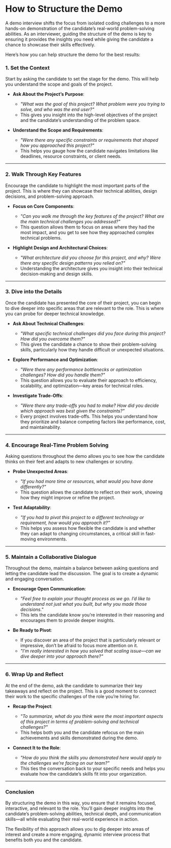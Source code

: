 # How to Structure the Demo

A demo interview shifts the focus from isolated coding challenges to a more hands-on demonstration of the candidate’s real-world problem-solving abilities. As an interviewer, guiding the structure of the demo is key to ensuring it provides the insights you need while giving the candidate a chance to showcase their skills effectively.

Here’s how you can help structure the demo for the best results:

### 1. Set the Context

Start by asking the candidate to set the stage for the demo. This will help you understand the scope and goals of the project.

- **Ask About the Project’s Purpose**: 
   - _"What was the goal of this project? What problem were you trying to solve, and who was the end user?"_
   - This gives you insight into the high-level objectives of the project and the candidate’s understanding of the problem space.

- **Understand the Scope and Requirements**: 
   - _"Were there any specific constraints or requirements that shaped how you approached this project?"_
   - This helps you gauge how the candidate navigates limitations like deadlines, resource constraints, or client needs.

---

### 2. Walk Through Key Features

Encourage the candidate to highlight the most important parts of the project. This is where they can showcase their technical abilities, design decisions, and problem-solving approach.

- **Focus on Core Components**:
   - _"Can you walk me through the key features of the project? What are the main technical challenges you addressed?"_
   - This question allows them to focus on areas where they had the most impact, and you get to see how they approached complex technical problems.

- **Highlight Design and Architectural Choices**:
   - _"What architecture did you choose for this project, and why? Were there any specific design patterns you relied on?"_
   - Understanding the architecture gives you insight into their technical decision-making and design skills.

---

### 3. Dive into the Details

Once the candidate has presented the core of their project, you can begin to dive deeper into specific areas that are relevant to the role. This is where you can probe for deeper technical knowledge.

- **Ask About Technical Challenges**:
   - _"What specific technical challenges did you face during this project? How did you overcome them?"_
   - This gives the candidate a chance to show their problem-solving skills, particularly how they handle difficult or unexpected situations.

- **Explore Performance and Optimization**:
   - _"Were there any performance bottlenecks or optimization challenges? How did you handle them?"_
   - This question allows you to evaluate their approach to efficiency, scalability, and optimization—key areas for technical roles.

- **Investigate Trade-Offs**:
   - _"Were there any trade-offs you had to make? How did you decide which approach was best given the constraints?"_
   - Every project involves trade-offs. This helps you understand how they prioritize and balance competing factors like performance, cost, and maintainability.

---

### 4. Encourage Real-Time Problem Solving

Asking questions throughout the demo allows you to see how the candidate thinks on their feet and adapts to new challenges or scrutiny.

- **Probe Unexpected Areas**:
   - _"If you had more time or resources, what would you have done differently?"_
   - This question allows the candidate to reflect on their work, showing how they might improve or refine the project.

- **Test Adaptability**:
   - _"If you had to pivot this project to a different technology or requirement, how would you approach it?"_
   - This helps you assess how flexible the candidate is and whether they can adapt to changing circumstances, a critical skill in fast-moving environments.

---

### 5. Maintain a Collaborative Dialogue

Throughout the demo, maintain a balance between asking questions and letting the candidate lead the discussion. The goal is to create a dynamic and engaging conversation.

- **Encourage Open Communication**:
   - _"Feel free to explain your thought process as we go. I’d like to understand not just what you built, but why you made those decisions."_
   - This lets the candidate know you’re interested in their reasoning and encourages them to provide deeper insights.

- **Be Ready to Pivot**:
   - If you discover an area of the project that is particularly relevant or impressive, don’t be afraid to focus more attention on it.
   - _"I’m really interested in how you solved that scaling issue—can we dive deeper into your approach there?"_

---

### 6. Wrap Up and Reflect

At the end of the demo, ask the candidate to summarize their key takeaways and reflect on the project. This is a good moment to connect their work to the specific challenges of the role you’re hiring for.

- **Recap the Project**:
   - _"To summarize, what do you think were the most important aspects of this project in terms of problem-solving and technical challenges?"_
   - This helps both you and the candidate refocus on the main achievements and skills demonstrated during the demo.

- **Connect It to the Role**:
   - _"How do you think the skills you demonstrated here would apply to the challenges we’re facing on our team?"_
   - This ties the conversation back to your specific needs and helps you evaluate how the candidate’s skills fit into your organization.

---

### Conclusion

By structuring the demo in this way, you ensure that it remains focused, interactive, and relevant to the role. You’ll gain deeper insights into the candidate’s problem-solving abilities, technical depth, and communication skills—all while evaluating their real-world experience in action.

The flexibility of this approach allows you to dig deeper into areas of interest and create a more engaging, dynamic interview process that benefits both you and the candidate.

